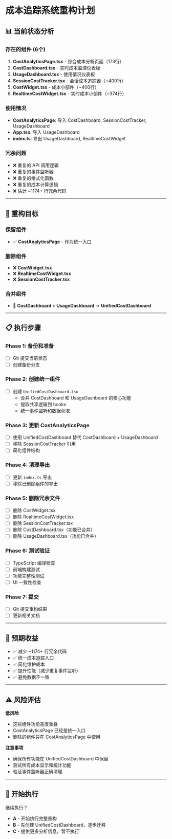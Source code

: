 # 成本追踪系统重构计划

## 📊 当前状态分析

### 存在的组件 (6个)
1. **CostAnalyticsPage.tsx** - 综合成本分析页面（173行）
2. **CostDashboard.tsx** - 实时成本监控仪表板
3. **UsageDashboard.tsx** - 使用情况仪表板
4. **SessionCostTracker.tsx** - 会话成本追踪器（~400行）
5. **CostWidget.tsx** - 成本小部件（~400行）
6. **RealtimeCostWidget.tsx** - 实时成本小部件（~374行）

### 使用情况
- **CostAnalyticsPage**: 导入 CostDashboard, SessionCostTracker, UsageDashboard
- **App.tsx**: 导入 UsageDashboard
- **index.ts**: 导出 UsageDashboard, RealtimeCostWidget

### 冗余问题
- ❌ 重复的 API 调用逻辑
- ❌ 重复的事件监听器
- ❌ 重复的格式化函数
- ❌ 重复的成本计算逻辑
- ❌ 估计 ~1174+ 行冗余代码

---

## 🎯 重构目标

### 保留组件
- ✅ **CostAnalyticsPage** - 作为统一入口

### 删除组件
- ❌ **CostWidget.tsx**
- ❌ **RealtimeCostWidget.tsx**
- ❌ **SessionCostTracker.tsx**

### 合并组件
- 🔄 **CostDashboard + UsageDashboard** → **UnifiedCostDashboard**

---

## 📋 执行步骤

### Phase 1: 备份和准备
- [ ] Git 提交当前状态
- [ ] 创建备份分支

### Phase 2: 创建统一组件
- [ ] 创建 `UnifiedCostDashboard.tsx`
  - 合并 CostDashboard 和 UsageDashboard 的核心功能
  - 提取共享逻辑到 hooks
  - 统一事件监听和数据获取

### Phase 3: 更新 CostAnalyticsPage
- [ ] 使用 UnifiedCostDashboard 替代 CostDashboard + UsageDashboard
- [ ] 移除 SessionCostTracker 引用
- [ ] 简化组件结构

### Phase 4: 清理导出
- [ ] 更新 `index.ts` 导出
- [ ] 移除已删除组件的导出

### Phase 5: 删除冗余文件
- [ ] 删除 CostWidget.tsx
- [ ] 删除 RealtimeCostWidget.tsx
- [ ] 删除 SessionCostTracker.tsx
- [ ] 删除 CostDashboard.tsx（功能已合并）
- [ ] 删除 UsageDashboard.tsx（功能已合并）

### Phase 6: 测试验证
- [ ] TypeScript 编译检查
- [ ] 前端构建测试
- [ ] 功能完整性测试
- [ ] UI 一致性检查

### Phase 7: 提交
- [ ] Git 提交重构结果
- [ ] 更新相关文档

---

## 💾 预期收益

- ✅ 减少 ~1174+ 行冗余代码
- ✅ 统一成本追踪入口
- ✅ 简化维护成本
- ✅ 提升性能（减少重复事件监听）
- ✅ 避免数据不一致

---

## ⚠️ 风险评估

**低风险**
- 这些组件功能高度重叠
- CostAnalyticsPage 已经是统一入口
- 删除的组件只在 CostAnalyticsPage 中使用

**注意事项**
- 确保所有功能在 UnifiedCostDashboard 中保留
- 测试所有成本显示和统计功能
- 验证事件监听器正确清理

---

## 🚀 开始执行

继续执行？
- **A** - 开始执行完整重构
- **B** - 先创建 UnifiedCostDashboard，逐步迁移
- **C** - 提供更多分析信息，暂不执行
